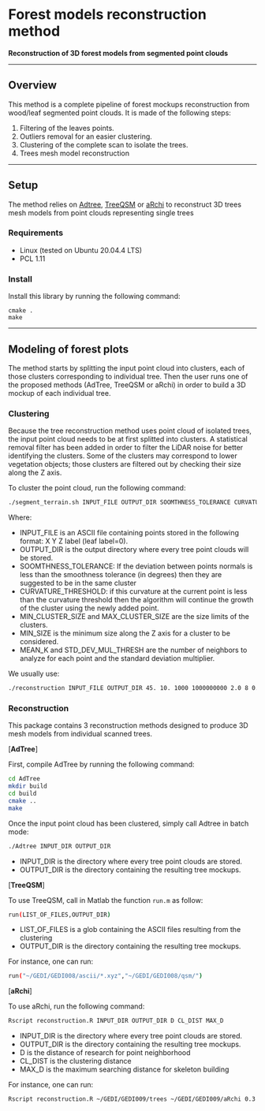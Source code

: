 # Forest models reconstruction method

**Reconstruction of 3D forest models from segmented point clouds**

-----------------
## Overview

This method is a complete pipeline of forest mockups reconstruction from wood/leaf segmented point clouds.
It is made of the following steps:
1. Filtering of the leaves points.
2. Outliers removal for an easier clustering.
3. Clustering of the complete scan to isolate the trees.
4. Trees mesh model reconstruction

-----------------
## Setup

The method relies on [Adtree](https://github.com/tudelft3d/AdTree), [TreeQSM](https://github.com/InverseTampere/TreeQSM) or [aRchi](https://github.com/umr-amap/aRchi) to reconstruct 3D trees mesh models from point clouds representing single trees 

### Requirements
* Linux (tested on Ubuntu 20.04.4 LTS)
* PCL 1.11

### Install
Install this library by running the following command:
```shell
cmake .
make
```  

-----------------
## Modeling of forest plots

The method starts by splitting the input point cloud into clusters, each of those clusters corresponding to individual tree. Then the user runs one of the proposed methods (AdTree, TreeQSM or aRchi) in order to build a 3D mockup of each individual tree.

###	Clustering

Because the tree reconstruction method uses point cloud of isolated trees, the input point cloud needs to be at first splitted into clusters.
A statistical removal filter has been added in order to filter the LiDAR noise for better identifying the clusters.
Some of the clusters may correspond to lower vegetation objects; those clusters are filtered out by checking their size along the Z axis. 

To cluster the point cloud, run the following command:

```bash
./segment_terrain.sh INPUT_FILE OUTPUT_DIR SOOMTHNESS_TOLERANCE CURVATURE_THRESHOLD MIN_CLUSTER_SIZE MAX_CLUSTER_SIZE MIN_SIZE MEAN_K STD_DEV_MUL_THRESH
```

Where:

* INPUT_FILE is an ASCII file containing points stored in the following format: X Y Z label (leaf label=0).
* OUTPUT_DIR is the output directory where every tree point clouds will be stored.
* SOOMTHNESS_TOLERANCE: If the deviation between points normals is less than the smoothness tolerance (in degrees) then they are suggested to be in the same cluster 
* CURVATURE_THRESHOLD: if this curvature at the current point is less than the curvature threshold then the algorithm will continue the growth of the cluster using the newly added point.
* MIN_CLUSTER_SIZE and MAX_CLUSTER_SIZE are the size limits of the clusters.
* MIN_SIZE is the minimum size along the Z axis for a cluster to be considered.
* MEAN_K and STD_DEV_MUL_THRESH are the number of neighbors to analyze for each point and the standard deviation multiplier.

We usually use:
```bash
./reconstruction INPUT_FILE OUTPUT_DIR 45. 10. 1000 1000000000 2.0 8 0.5
```

###	Reconstruction

This package contains 3 reconstruction methods designed to produce 3D mesh models from individual scanned trees.  

[**AdTree**]

First, compile AdTree by running the following command:
```bash
cd AdTree
mkdir build
cd build
cmake ..
make
```

Once the input point cloud has been clustered, simply call Adtree in batch mode:
```bash
./Adtree INPUT_DIR OUTPUT_DIR
```
* INPUT_DIR is the directory where every tree point clouds are stored.
* OUTPUT_DIR is the directory containing the resulting tree mockups.

[**TreeQSM**]

To use TreeQSM, call in Matlab the function `run.m` as follow:
```bash
run(LIST_OF_FILES,OUTPUT_DIR)
```
* LIST_OF_FILES is a glob containing the ASCII files resulting from the clustering
* OUTPUT_DIR is the directory containing the resulting tree mockups.

For instance, one can run:

```bash
run("~/GEDI/GEDI008/ascii/*.xyz","~/GEDI/GEDI008/qsm/")
```

[**aRchi**]

To use aRchi, run the following command:
```bash
Rscript reconstruction.R INPUT_DIR OUTPUT_DIR D CL_DIST MAX_D
```
* INPUT_DIR is the directory where every tree point clouds are stored.
* OUTPUT_DIR is the directory containing the resulting tree mockups.
* D is the distance of research for point neighborhood
* CL_DIST is the clustering distance
* MAX_D is the maximum searching distance for skeleton building

For instance, one can run:
```bash
Rscript reconstruction.R ~/GEDI/GEDI009/trees ~/GEDI/GEDI009/aRchi 0.3 0.1 0.05
```
